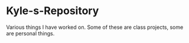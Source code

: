 # Kyle-s-Repository
Various things I have worked on.
Some of these are class projects, some are personal things.